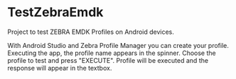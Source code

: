 # TestZebraEmdk
Project to test ZEBRA EMDK Profiles on Android devices.

With Android Studio and Zebra Profile Manager you can create your profile. Executing the app, the profile name appears in the spinner. Choose the profile to test and press "EXECUTE". Profile will be executed and the response will appear in the textbox.
